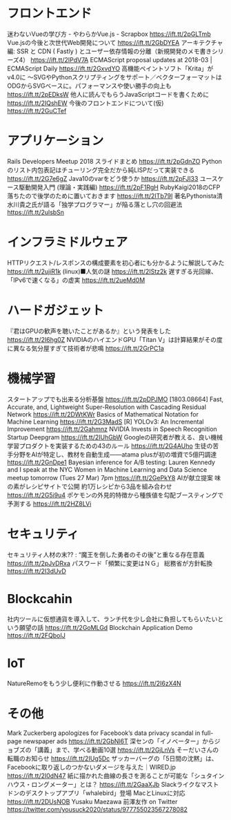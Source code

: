 # フロントエンド
迷わないVueの学び方 - やわらかVue.js - Scrapbox https://ift.tt/2pGLTmb
Vue.jsの今後と次世代Web開発について https://ift.tt/2GbDYEA
アーキテクチャ編: SSR と CDN ( Fastly ) とユーザー依存情報の分離（新規開発のメモ書きシリーズ4） https://ift.tt/2IPdV7A
ECMAScript proposal updates at 2018-03 | ECMAScript Daily https://ift.tt/2GxvdYO
高機能ペイントソフト「Krita」がv4.0に ～SVGやPythonスクリプティングをサポート／ベクターフォーマットはODGからSVGベースに。パフォーマンスや使い勝手の向上も https://ift.tt/2pEDksW
他人に読んでもらうJavaScriptコードを書くために https://ift.tt/2IQshEW
今後のフロントエンドについて(仮) https://ift.tt/2GuCTef

# アプリケーション
Rails Developers Meetup 2018 スライドまとめ https://ift.tt/2pGdnZO
Pythonのリスト内包表記はチューリング完全だから純LISPだって実装できる https://ift.tt/2G7e6gZ
Java10のvarをどう使うか https://ift.tt/2pFJI33
ユースケース駆動開発入門 (理論・実践編) https://ift.tt/2pF1RgH
RubyKaigi2018のCFP落ちたので後学のために置いておきます https://ift.tt/2ITb79I
著名Pythonista清水川貴之氏が語る「独学プログラマー」が陥る落とし穴の回避法 https://ift.tt/2ulsbSn

# インフラミドルウェア
HTTPリクエスト/レスポンスの構成要素を初心者にも分かるように解説してみた https://ift.tt/2ujiR1k
(linux)■人気の謎 https://ift.tt/2IStz2k
遅すぎる光回線、「IPv6で速くなる」の虚実 https://ift.tt/2ueMd0M

# ハードガジェット
『君はGPUの歓声を聴いたことがあるか』という発表をした https://ift.tt/2I6hg0Z
NVIDIAのハイエンドGPU「Titan V」は計算結果がその度に異なる気分屋すぎて技術者が悲鳴 https://ift.tt/2GrPC1a

# 機械学習
スタートアップでも出来る分析基盤 https://ift.tt/2pDPJMO
[1803.08664] Fast, Accurate, and, Lightweight Super-Resolution with Cascading Residual Network https://ift.tt/2DWtKWr
Basics of Mathematical Notation for Machine Learning https://ift.tt/2G3MadS
[R] YOLOv3: An Incremental Improvement https://ift.tt/2Gahmnz
NVIDIA Invests in Speech Recognition Startup Deepgram https://ift.tt/2IUhGbW
Googleの研究者が教える、良い機械学習プロダクトを実装するための43のルール https://ift.tt/2G4AUho
生徒の苦手分野をAIが特定し、教材を自動生成――atama plusが初の増資で5億円調達 https://ift.tt/2GnDpe1
Bayesian inference for A/B testing: Lauren Kennedy and I speak at the NYC Women in Machine Learning and Data Science meetup tomorrow (Tues 27 Mar) 7pm https://ift.tt/2GePkY8
AIが献立提案 味の素がレシピサイトで公開 約1万レシピから3品を組み合わせ https://ift.tt/2G5i9u4
ポケモンの外見的特徴から種族値を勾配ブースティングで予測する https://ift.tt/2HZ8LVi

# セキュリティ
セキュリティ人材の末?? : “魔王を倒した勇者のその後”と重なる存在意義 https://ift.tt/2pJvDRxa
パスワード「頻繁に変更はＮＧ」 総務省が方針転換 https://ift.tt/2I3dUvD

# Blockcahin
社内ツールに仮想通貨を導入して、ランチ代を少し会社に負担してもらいたいという願望の話 https://ift.tt/2GoMLGd
Blockchain Application Demo https://ift.tt/2FQboIJ

# IoT
NatureRemoをもう少し便利に作動させる https://ift.tt/2I6zX4N

# その他
Mark Zuckerberg apologizes for Facebook’s data privacy scandal in full-page newspaper ads https://ift.tt/2GbNl6T
深センの「イノベーター」からジョブズの「講義」まで、学べる動画10選 https://ift.tt/2GjLnVs
そーだいさんの転職のお知らせ https://ift.tt/2IUg5Dc
ザッカーバーグの「5日間の沈黙」は、Facebookに取り返しのつかないダメージを与えた｜WIRED.jp https://ift.tt/2I0dN47
紙に描かれた曲線の長さを測ることが可能な「シュタインハウス・ロングメーター」とは？ https://ift.tt/2GaaXJb
Slackライクなマストドンのデスクトップアプリ「whalebird」登場 MacとLinuxに対応 https://ift.tt/2DUsNOB
Yusaku Maezawa 前澤友作 on Twitter https://twitter.com/yousuck2020/status/977755023567278082
